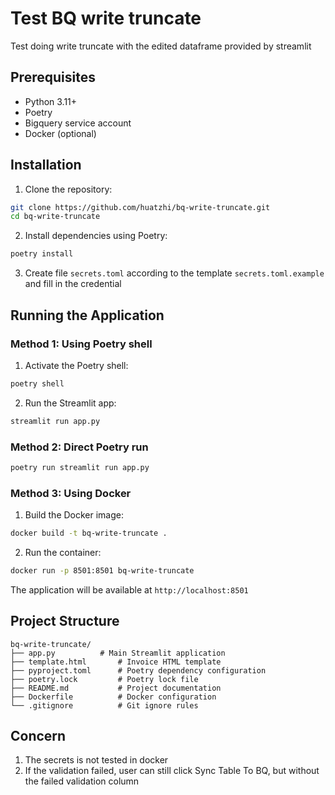 # Test BQ write truncate

Test doing write truncate with the edited dataframe provided by streamlit

## Prerequisites

- Python 3.11+
- Poetry
- Bigquery service account
- Docker (optional)

## Installation

1. Clone the repository:
```bash
git clone https://github.com/huatzhi/bq-write-truncate.git
cd bq-write-truncate
```

2. Install dependencies using Poetry:
```bash
poetry install
```

3. Create file `secrets.toml` according to the template `secrets.toml.example` and fill in the credential

## Running the Application

### Method 1: Using Poetry shell
1. Activate the Poetry shell:
```bash
poetry shell
```

2. Run the Streamlit app:
```bash
streamlit run app.py
```

### Method 2: Direct Poetry run
```bash
poetry run streamlit run app.py
```

### Method 3: Using Docker
1. Build the Docker image:
```bash
docker build -t bq-write-truncate .
```

2. Run the container:
```bash
docker run -p 8501:8501 bq-write-truncate
```

The application will be available at `http://localhost:8501`

## Project Structure

```
bq-write-truncate/
├── app.py          # Main Streamlit application
├── template.html       # Invoice HTML template
├── pyproject.toml      # Poetry dependency configuration
├── poetry.lock         # Poetry lock file
├── README.md           # Project documentation
├── Dockerfile          # Docker configuration
└── .gitignore          # Git ignore rules
```

## Concern

1. The secrets is not tested in docker
2. If the validation failed, user can still click Sync Table To BQ, but without the failed validation column
